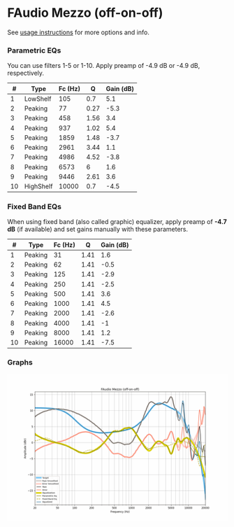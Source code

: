 # FAudio Mezzo (off-on-off)
See [usage instructions](https://github.com/jaakkopasanen/AutoEq#usage) for more options and info.

### Parametric EQs
You can use filters 1-5 or 1-10. Apply preamp of -4.9 dB or -4.9 dB, respectively.

|   # | Type      |   Fc (Hz) |    Q |   Gain (dB) |
|-----|-----------|-----------|------|-------------|
|   1 | LowShelf  |       105 | 0.7  |         5.1 |
|   2 | Peaking   |        77 | 0.27 |        -5.3 |
|   3 | Peaking   |       458 | 1.56 |         3.4 |
|   4 | Peaking   |       937 | 1.02 |         5.4 |
|   5 | Peaking   |      1859 | 1.48 |        -3.7 |
|   6 | Peaking   |      2961 | 3.44 |         1.1 |
|   7 | Peaking   |      4986 | 4.52 |        -3.8 |
|   8 | Peaking   |      6573 | 6    |         1.6 |
|   9 | Peaking   |      9446 | 2.61 |         3.6 |
|  10 | HighShelf |     10000 | 0.7  |        -4.5 |

### Fixed Band EQs
When using fixed band (also called graphic) equalizer, apply preamp of **-4.7 dB** (if available) and set gains manually with these parameters.

|   # | Type    |   Fc (Hz) |    Q |   Gain (dB) |
|-----|---------|-----------|------|-------------|
|   1 | Peaking |        31 | 1.41 |         1.6 |
|   2 | Peaking |        62 | 1.41 |        -0.5 |
|   3 | Peaking |       125 | 1.41 |        -2.9 |
|   4 | Peaking |       250 | 1.41 |        -2.5 |
|   5 | Peaking |       500 | 1.41 |         3.6 |
|   6 | Peaking |      1000 | 1.41 |         4.5 |
|   7 | Peaking |      2000 | 1.41 |        -2.6 |
|   8 | Peaking |      4000 | 1.41 |        -1   |
|   9 | Peaking |      8000 | 1.41 |         1.2 |
|  10 | Peaking |     16000 | 1.41 |        -7.5 |

### Graphs
![](./FAudio%20Mezzo%20(off-on-off).png)
